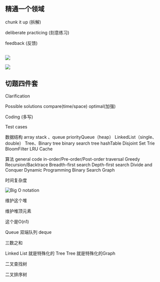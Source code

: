 # 


## 精通一个领域

chunk it up (拆解)

deliberate practicing (刻意练习)

feedback (反馈)

##


![](https://tva1.sinaimg.cn/large/0081Kckwgy1gkm7dnpg2fj312q0kcwfm.jpg)


![](https://tva1.sinaimg.cn/large/0081Kckwgy1gkm7flge9kj30ze0ma40r.jpg)

## 切题四件套

Clarification

Possible solutions
  compare(time/space)
  optimal(加强)

Coding (多写)

Test cases

数据结构
array 
stack 、queue
priorityQueue（heap）
LinkedList（single、double）
Tree、Binary tree
binary search tree
hashTable
Disjoint Set
Trie
BloomFilter
LRU Cache

算法
general code
in-order/Pre-order/Post-order traversal
Greedy
Recursion/Backtrace
Breadth-first search
Depth-first search
Divide and Conquer
Dynamic Programming
Binary Search
Graph

时间复杂度

![Big O notation](https://tva1.sinaimg.cn/large/0081Kckwgy1gkmsph7v43j30si0iodhm.jpg)


维护这个堆

维护堆顶元素

这个是O(n1)

Queue  双端队列 deque



三数之和 


Linked List 就是特殊化的 Tree
Tree 就是特殊化的Graph



二叉查找树

二叉排序树

